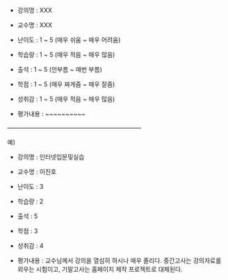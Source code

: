 - 강의명 : XXX
- 교수명 : XXX

- 난이도 : 1 ~ 5 (매우 쉬움 ~ 매우 어려움)
- 학습량 : 1 ~ 5 (매우 적음 ~ 매우 많음)
- 출석 : 1 ~ 5 (안부름 ~ 매번 부름)
- 학점 : 1 ~ 5 (매우 짜게줌 ~ 매우 잘줌)
- 성취감 : 1 ~ 5 (매우 적음 ~ 매우 많음)

- 평가내용 : ~~~~~~~~~~


——————————————————————

예)
- 강의명 : 인터넷입문및실습
- 교수명 : 이진호

- 난이도 : 3
- 학습량 : 2
- 출석 : 5
- 학점 : 3
- 성취감 : 4

- 평가내용 : 교수님께서 강의을 열심히 하시나 매우 졸리다. 중간고사는 강의자료를 외우는 시험이고, 기말고사는 홈페이지 제작 프로젝트로 대체된다.